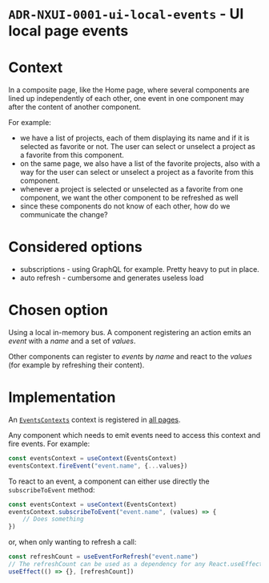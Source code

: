 `ADR-NXUI-0001-ui-local-events` - UI local page events
======================================================

# Context

In a composite page, like the Home page, where several components are lined up independently of each other, one event in one component may after the content of another component.

For example:

* we have a list of projects, each of them displaying its name and if it is selected as favorite or not. The user can select or unselect a project as a favorite from this component. 
* on the same page, we also have a list of the favorite projects, also with a way for the user can select or unselect a project as a favorite from this component.
* whenever a project is selected or unselected as a favorite from one component, we want the other component to be refreshed as well
* since these components do not know of each other, how do we communicate the change?

# Considered options

* subscriptions - using GraphQL for example. Pretty heavy to put in place.
* auto refresh - cumbersome and generates useless load

# Chosen option

Using a local in-memory bus. A component registering an action emits an _event_ with a _name_ and a set of _values_.

Other components can register to _events_ by _name_ and react to the _values_ (for example by refreshing their content).

# Implementation

An [`EventsContexts`](../../ontrack-web-core/components/common/EventsContext.js) context is registered in [all pages](pages/_app.js).

Any component which needs to emit events need to access this context and fire events. For example:

```javascript
const eventsContext = useContext(EventsContext)
eventsContext.fireEvent("event.name", {...values})
```

To react to an event, a component can either use directly the `subscribeToEvent` method:

```javascript
const eventsContext = useContext(EventsContext)
eventsContext.subscribeToEvent("event.name", (values) => {
    // Does something  
})
```

or, when only wanting to refresh a call:

```javascript
const refreshCount = useEventForRefresh("event.name")
// The refreshCount can be used as a dependency for any React.useEffect:
useEffect(() => {}, [refreshCount])
```
